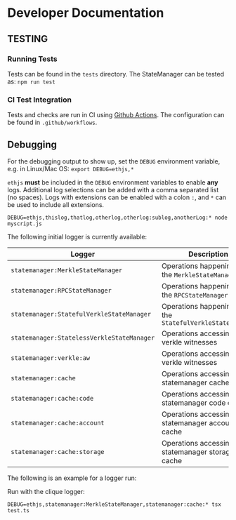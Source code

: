 # Developer Documentation

## TESTING

### Running Tests

Tests can be found in the `tests` directory. The StateManager can be tested as:
`npm run test`

### CI Test Integration

Tests and checks are run in CI using [Github Actions](https://github.com/ethereumjs/ethereumjs-monorepo/actions). The configuration can be found in `.github/workflows`.

## Debugging

For the debugging output to show up, set the `DEBUG` environment variable, e.g. in Linux/Mac OS:
`export DEBUG=ethjs,*`

`ethjs` **must** be included in the `DEBUG` environment variables to enable **any** logs.
Additional log selections can be added with a comma separated list (no spaces). Logs with extensions can be enabled with a colon `:`, and `*` can be used to include all extensions.

`DEBUG=ethjs,thislog,thatlog,otherlog,otherlog:sublog,anotherLog:* node myscript.js`

The following initial logger is currently available:

| Logger                                     | Description                                              |
| ------------------------------------------ | -------------------------------------------------------- |
| `statemanager:MerkleStateManager`          | Operations happening on the `MerkleStateManager`         |
| `statemanager:RPCStateManager`             | Operations happening on the `RPCStateManager`            |
| `statemanager:StatefulVerkleStateManager`  | Operations happening on the `StatefulVerkleStateManager` |
| `statemanager:StatelessVerkleStateManager` | Operations accessing verkle witnesses                    |
| `statemanager:verkle:aw`                   | Operations accessing verkle witnesses                    |
| `statemanager:cache`                       | Operations accessing statemanager caches                 |
| `statemanager:cache:code`                  | Operations accessing statemanager code cache             |
| `statemanager:cache:account`               | Operations accessing statemanager account cache          |
| `statemanager:cache:storage`               | Operations accessing statemanager storage cache          |

The following is an example for a logger run:

Run with the clique logger:

```shell
DEBUG=ethjs,statemanager:MerkleStateManager,statemanager:cache:* tsx test.ts
```
